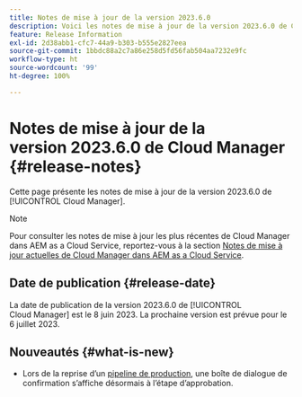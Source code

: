 ```yaml
---
title: Notes de mise à jour de la version 2023.6.0
description: Voici les notes de mise à jour de la version 2023.6.0 de Cloud Manager.
feature: Release Information
exl-id: 2d38abb1-cfc7-44a9-b303-b555e2827eea
source-git-commit: 1bbdc88a2c7a86e258d5fd56fab504aa7232e9fc
workflow-type: ht
source-wordcount: '99'
ht-degree: 100%

---
```



# Notes de mise à jour de la version 2023.6.0 de Cloud Manager {#release-notes}

Cette page présente les notes de mise à jour de la version 2023.6.0 de [!UICONTROL Cloud Manager].

>[!NOTE]
>
>Pour consulter les notes de mise à jour les plus récentes de Cloud Manager dans AEM as a Cloud Service, reportez-vous à la section [Notes de mise à jour actuelles de Cloud Manager dans AEM as a Cloud Service](https://experienceleague.adobe.com/docs/experience-manager-cloud-service/content/implementing/using-cloud-manager/release-notes-cloud-manager/release-notes-cm-current.html?lang=fr).

## Date de publication {#release-date}

La date de publication de la version 2023.6.0 de [!UICONTROL Cloud Manager] est le 8 juin 2023. La prochaine version est prévue pour le 6 juillet 2023.

## Nouveautés {#what-is-new}

* Lors de la reprise d’un [pipeline de production](/help/using/production-pipelines.md), une boîte de dialogue de confirmation s’affiche désormais à l’étape d’approbation.
